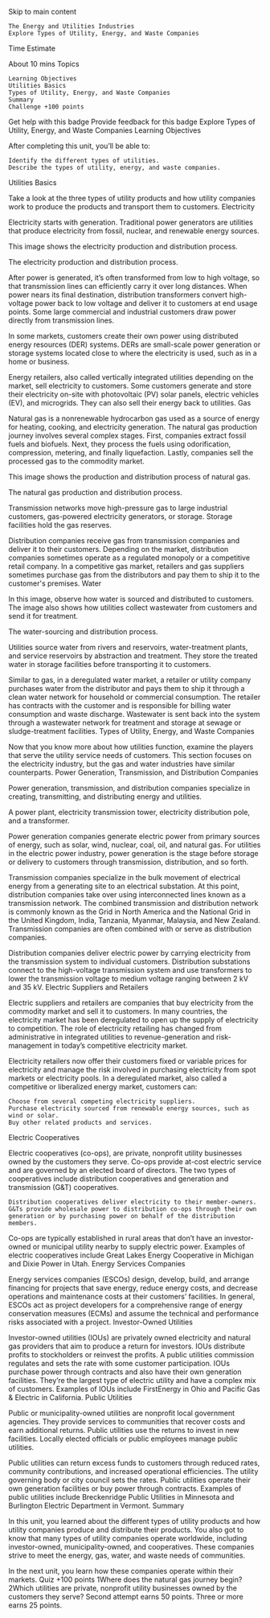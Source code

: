 
Skip to main content

    The Energy and Utilities Industries
    Explore Types of Utility, Energy, and Waste Companies

Time Estimate

About 10 mins
Topics

    Learning Objectives
    Utilities Basics
    Types of Utility, Energy, and Waste Companies
    Summary
    Challenge +100 points

Get help with this badge
Provide feedback for this badge
Explore Types of Utility, Energy, and Waste Companies
Learning Objectives

After completing this unit, you’ll be able to:

    Identify the different types of utilities.
    Describe the types of utility, energy, and waste companies.

Utilities Basics

Take a look at the three types of utility products and how utility companies work to produce the products and transport them to customers.
Electricity

Electricity starts with generation. Traditional power generators are utilities that produce electricity from fossil, nuclear, and renewable energy sources.

This image shows the electricity production and distribution process.

The electricity production and distribution process.

After power is generated, it’s often transformed from low to high voltage, so that transmission lines can efficiently carry it over long distances. When power nears its final destination, distribution transformers convert high-voltage power back to low voltage and deliver it to customers at end usage points. Some large commercial and industrial customers draw power directly from transmission lines.

In some markets, customers create their own power using distributed energy resources (DER) systems. DERs are small-scale power generation or storage systems located close to where the electricity is used, such as in a home or business.

Energy retailers, also called vertically integrated utilities depending on the market, sell electricity to customers. Some customers generate and store their electricity on-site with photovoltaic (PV) solar panels, electric vehicles (EV), and microgrids. They can also sell their energy back to utilities.
Gas

Natural gas is a nonrenewable hydrocarbon gas used as a source of energy for heating, cooking, and electricity generation. The natural gas production journey involves several complex stages. First, companies extract fossil fuels and biofuels. Next, they process the fuels using odorification, compression, metering, and finally liquefaction. Lastly, companies sell the processed gas to the commodity market.

This image shows the production and distribution process of natural gas.

The natural gas production and distribution process.

Transmission networks move high-pressure gas to large industrial customers, gas-powered electricity generators, or storage. Storage facilities hold the gas reserves.

Distribution companies receive gas from transmission companies and deliver it to their customers. Depending on the market, distribution companies sometimes operate as a regulated monopoly or a competitive retail company. In a competitive gas market, retailers and gas suppliers sometimes purchase gas from the distributors and pay them to ship it to the customer's premises.
Water

In this image, observe how water is sourced and distributed to customers. The image also shows how utilities collect wastewater from customers and send it for treatment.

The water-sourcing and distribution process.

Utilities source water from rivers and reservoirs, water-treatment plants, and service reservoirs by abstraction and treatment. They store the treated water in storage facilities before transporting it to customers.

Similar to gas, in a deregulated water market, a retailer or utility company purchases water from the distributor and pays them to ship it through a clean water network for household or commercial consumption. The retailer has contracts with the customer and is responsible for billing water consumption and waste discharge. Wastewater is sent back into the system through a wastewater network for treatment and storage at sewage or sludge-treatment facilities.
Types of Utility, Energy, and Waste Companies

Now that you know more about how utilities function, examine the players that serve the utility service needs of customers. This section focuses on the electricity industry, but the gas and water industries have similar counterparts.
Power Generation, Transmission, and Distribution Companies

Power generation, transmission, and distribution companies specialize in creating, transmitting, and distributing energy and utilities.

A power plant, electricity transmission tower, electricity distribution pole, and a transformer.

Power generation companies generate electric power from primary sources of energy, such as solar, wind, nuclear, coal, oil, and natural gas. For utilities in the electric power industry, power generation is the stage before storage or delivery to customers through transmission, distribution, and so forth.

Transmission companies specialize in the bulk movement of electrical energy from a generating site to an electrical substation. At this point, distribution companies take over using interconnected lines known as a transmission network. The combined transmission and distribution network is commonly known as the Grid in North America and the National Grid in the United Kingdom, India, Tanzania, Myanmar, Malaysia, and New Zealand. Transmission companies are often combined with or serve as distribution companies.

Distribution companies deliver electric power by carrying electricity from the transmission system to individual customers. Distribution substations connect to the high-voltage transmission system and use transformers to lower the transmission voltage to medium voltage ranging between 2 kV and 35 kV.
Electric Suppliers and Retailers

Electric suppliers and retailers are companies that buy electricity from the commodity market and sell it to customers. In many countries, the electricity market has been deregulated to open up the supply of electricity to competition. The role of electricity retailing has changed from administrative in integrated utilities to revenue-generation and risk-management in today’s competitive electricity market.

Electricity retailers now offer their customers fixed or variable prices for electricity and manage the risk involved in purchasing electricity from spot markets or electricity pools. In a deregulated market, also called a competitive or liberalized energy market, customers can:

    Choose from several competing electricity suppliers.
    Purchase electricity sourced from renewable energy sources, such as wind or solar.
    Buy other related products and services.

Electric Cooperatives

Electric cooperatives (co-ops), are private, nonprofit utility businesses owned by the customers they serve. Co-ops provide at-cost electric service and are governed by an elected board of directors. The two types of cooperatives include distribution cooperatives and generation and transmission (G&T) cooperatives.

    Distribution cooperatives deliver electricity to their member-owners.
    G&Ts provide wholesale power to distribution co-ops through their own generation or by purchasing power on behalf of the distribution members.

Co-ops are typically established in rural areas that don’t have an investor-owned or municipal utility nearby to supply electric power. Examples of electric cooperatives include Great Lakes Energy Cooperative in Michigan and Dixie Power in Utah.
Energy Services Companies

Energy services companies (ESCOs) design, develop, build, and arrange financing for projects that save energy, reduce energy costs, and decrease operations and maintenance costs at their customers’ facilities. In general, ESCOs act as project developers for a comprehensive range of energy conservation measures (ECMs) and assume the technical and performance risks associated with a project.
Investor-Owned Utilities

Investor-owned utilities (IOUs) are privately owned electricity and natural gas providers that aim to produce a return for investors. IOUs distribute profits to stockholders or reinvest the profits. A public utilities commission regulates and sets the rate with some customer participation. IOUs purchase power through contracts and also have their own generation facilities. They’re the largest type of electric utility and have a complex mix of customers. Examples of IOUs include FirstEnergy in Ohio and Pacific Gas & Electric in California.
Public Utilities

Public or municipality-owned utilities are nonprofit local government agencies. They provide services to communities that recover costs and earn additional returns. Public utilities use the returns to invest in new facilities. Locally elected officials or public employees manage public utilities.

Public utilities can return excess funds to customers through reduced rates, community contributions, and increased operational efficiencies. The utility governing body or city council sets the rates. Public utilities operate their own generation facilities or buy power through contracts. Examples of public utilities include Breckenridge Public Utilities in Minnesota and Burlington Electric Department in Vermont.
Summary

In this unit, you learned about the different types of utility products and how utility companies produce and distribute their products. You also got to know that many types of utility companies operate worldwide, including investor-owned, municipality-owned, and cooperatives. These companies strive to meet the energy, gas, water, and waste needs of communities.

In the next unit, you learn how these companies operate within their markets.
Quiz
+100 points
1Where does the natural gas journey begin?
2Which utilities are private, nonprofit utility businesses owned by the customers they serve?
Second attempt earns 50 points. Three or more earns 25 points.
